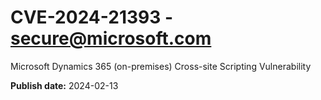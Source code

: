 # CVE-2024-21393 - secure@microsoft.com

Microsoft Dynamics 365 (on-premises) Cross-site Scripting Vulnerability

**Publish date:** 2024-02-13
